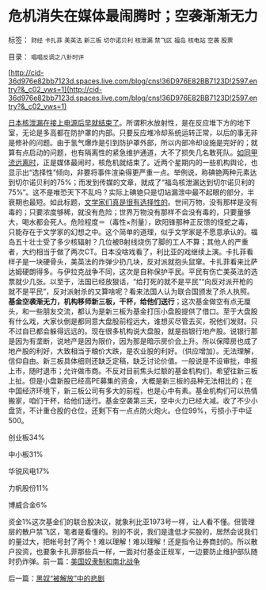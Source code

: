 # 危机消失在媒体最闹腾时；空袭渐渐无力

标签： `财经` `卡扎菲` `美英法` `新三板` `切尔诺贝利` `核泄漏` `禁飞区` `福岛` `核电站` `空袭` `股票` 

目录： `唱唱反调之八卦时评`

[http://cid-36d976e82bb7123d.spaces.live.com/blog/cns!36D976E82BB7123D!2597.entry?&_c02_vws=1](http://cid-36d976e82bb7123d.spaces.live.com/blog/cns!36D976E82BB7123D!2597.entry?&_c02_vws=1)

[日本核泄漏在接上电源后早就结束了](../../../2011/3/20/日本有灾难，没有核危机.md)。所谓积水放射性，是在反应堆下方的地下室，无论是多高都在防护罩的内部。只要反应堆冷却系统运转正常，以后的事无非是修补的问题。由于氢气爆炸是引到防护罩外部，所以内部冷却设施是完好的；就算有点启动的问题，也有隔离性的紧急维护通道，大不了损失几名敢死队。[如同甲流远离时](../../../2010/1/8/甲流已经离我们而去了.md)，正是媒体最闹时，核危机就结束了。近两个星期内的一些机构舆论，也显示出“选择性”倾向，非要将事件渲染得更严重一点。举例说，称碘铯两种元素达到切尔诺贝利的75%；而发到传媒的文章，就成了“福岛核泄漏达到切尔诺贝利的75%”。这不是唯恐天下不乱吗？实际上碘铯只是切站漏泄中最不起眼的部分，半衰期也最短。如此标题，[文学家们真是很有选择性的](../../../2010/10/16/逻辑能力残缺令中国文化依赖权威；青睐洋权威；.md)。世间万物，没有那样是没有毒的；只要浓度够稀，就没有危险；世界万物没有那样不会没有毒的，只要量够大，喝水都会死人。危险程度＝（毒性×剂量），欧阳锋那种正反馈的怪蛇之毒，只能存在于文学家的幻想之中。这个简单的道理，似乎文学家是不愿意承认的。福岛五十壮士受了多少核辐射？几位被B射线烧伤了脚的工人不算；其他人的严重者，大约相当于做了两次CT。日本没啥戏看了，利比亚的戏继续上演。卡扎菲看样子是一块硬骨头，美英法的炸弹少扔几块，反对派就抱头鼠窜。卡扎菲看来比萨达姆硬朗得多。与伊拉克战争不同，这次是自称保护平民。平民有伤亡美英法的选票就少几张。以至于，法国已经放狠话，“给打死的就不是平民”“向反对派开枪的就不是平民”，反对派射杀的又算啥呢？看来法国人认为联合国颁发了杀人执照。**基金空袭渐无力，机构移师新三板，干杯，给他们送行**；这次基金做空有点无厘头，和一些朋友交流，都认为是新三板为基金打压小盘股提供了借口。至于大盘股有什么戏，大家伙倒是都同意大盘股前程远大，谁想买尽管去买，祝他们发财。只不过自已都会躲得远远的。现在很多机构说大盘股，就是指银行地产股。说银行那是因为有垄断，说地产是因为限价，因为那是暗示房价会上升。所以保障房也成了地产股的利好，大致相当于粮价大跌，是农业股的利好。（供应增加）。无法理解，信仰自由。新三板具体细则还缺乏定稿，缺乏讨论价值。一般说是不设审批，申报上市，随时退市；允许做市商。不反对目前焦头烂额的基金机构们，希望往新三板上扯。但是小盘新股已经高PE募集的资金，大概是新三板的品种无法相比的；在中国经济环境下，新三板公司有多大的前程，也是心中有素。基金机构们可以热情搬家，咱们干杯，给他们送行。基金空袭第三天，空中火力已经大减。收了不少小盘货，不计重仓股的仓位，还剩下有一点点防火炮火。仓位99%，亏损小于中证500。

创业板34%

中小板31%

华锐风电17%

力帆股份11%

博威合金6%

资金1%这次基金们的联合股决议，就象利比亚1973号一样，让人看不懂。但管理层的散户禁飞区，笔者是看懂的。别的不说，我们是逢低才买股的，居然会说我们的量过大，把帐号封了两个！难以理解！难以理解！还是指令让券商封的。所以散户投资，也要象卡扎菲那些兵一样，一面对付基金正规军，一边要防止维护部队随时扔炸弹。前一篇：[美国奴隶制和南北战争](../../../2011/3/29/美国奴隶制和南北战争.md)

后一篇：[黑奴“被解放”中的悲剧](../../../2011/3/30/黑奴“被解放”中的悲剧.md)